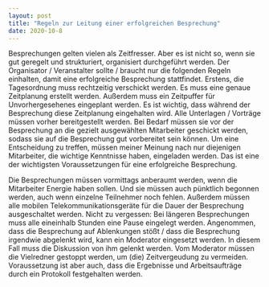 ```yaml
---
layout: post
title: "Regeln zur Leitung einer erfolgreichen Besprechung"
date: 2020-10-8
---
```

Besprechungen gelten vielen als Zeitfresser. Aber es ist nicht so, wenn sie gut geregelt und strukturiert, organisiert durchgeführt werden. Der Organisator / Veranstalter sollte / braucht nur die folgenden Regeln einhalten, damit eine erfolgreiche Besprechung stattfindet.
Erstens, die Tagesordnung muss rechtzeitig verschickt werden. Es muss eine genaue Zeitplanung erstellt werden. Außerdem muss ein Zeitpuffer für Unvorhergesehenes eingeplant werden. Es ist wichtig, dass während der Besprechung diese Zeitplanung eingehalten wird. 
Alle Unterlagen / Vorträge müssen vorher bereitgestellt werden. Bei Bedarf müssen sie vor der Besprechung an die gezielt ausgewählten Mitarbeiter geschickt werden, sodass sie auf die Besprechung gut vorbereitet sein können. 
Um eine Entscheidung zu treffen, müssen meiner Meinung nach nur diejenigen Mitarbeiter, die wichtige Kenntnisse haben, eingeladen werden. Das ist eine der wichtigsten Voraussetzungen für eine erfolgreiche Besprechung.

Die Besprechungen müssen vormittags anberaumt werden, wenn die Mitarbeiter Energie haben sollen. Und sie müssen auch pünktlich begonnen werden, auch wenn einzelne Teilnehmer noch fehlen. 
Außerdem müssen alle mobilen Telekommunikationsgeräte für die Dauer der Besprechung ausgeschaltet werden. Nicht zu vergessen: Bei längeren Besprechungen muss alle eineinhalb Stunden eine Pause eingelegt werden. 
Angenommen, dass die Besprechung auf Ablenkungen stößt / dass die Besprechung irgendwie abgelenkt wird, kann ein Moderator eingesetzt werden. In diesem Fall muss die Diskussion von ihm gelenkt werden. 
Vom Moderator müssen die Vielredner gestoppt werden, um (die) Zeitvergeudung zu vermeiden. 
Voraussetzung ist aber auch, dass die Ergebnisse und Arbeitsaufträge durch ein Protokoll festgehalten werden.

